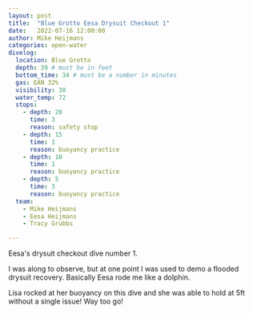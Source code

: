 ```yaml
---
layout: post
title:  "Blue Grotto Eesa Drysuit Checkout 1"
date:   2022-07-16 12:00:00
author: Mike Heijmans
categories: open-water
divelog:
  location: Blue Grotto
  depth: 39 # must be in feet
  bottom_time: 34 # must be a number in minutes
  gas: EAN 32%
  visibility: 30
  water_temp: 72
  stops:
    - depth: 20
      time: 3
      reason: safety stop
    - depth: 15
      time: 1
      reason: buoyancy practice
    - depth: 10
      time: 1
      reason: buoyancy practice
    - depth: 5
      time: 3
      reason: buoyancy practice
  team:
    - Mike Heijmans
    - Eesa Heijmans
    - Tracy Grubbs

---
```


Eesa's drysuit checkout dive number 1. 

I was along to observe, but at one point I was used to demo a flooded drysuit recovery. Basically Eesa rode me like a dolphin. 

Lisa rocked at her buoyancy on this dive and she was able to hold at 5ft without a single issue! Way too go!